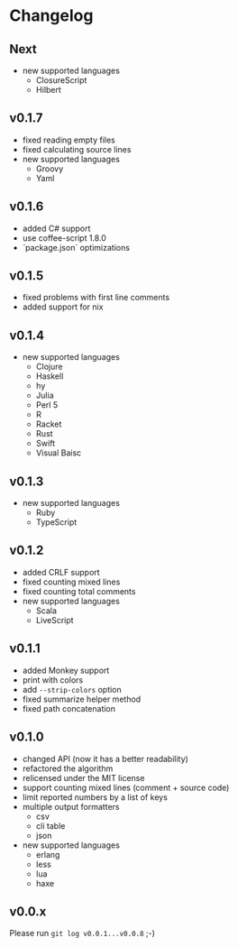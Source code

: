 # Changelog

## Next

- new supported languages
    - ClosureScript
    - Hilbert

## v0.1.7

- fixed reading empty files
- fixed calculating source lines
- new supported languages
    - Groovy
    - Yaml

## v0.1.6

- added C# support
- use coffee-script 1.8.0
- `package.json´ optimizations

## v0.1.5

- fixed problems with first line comments
- added support for nix

## v0.1.4

- new supported languages
    - Clojure
    - Haskell
    - hy
    - Julia
    - Perl 5
    - R
    - Racket
    - Rust
    - Swift
    - Visual Baisc

## v0.1.3

- new supported languages
    - Ruby
    - TypeScript

## v0.1.2

- added CRLF support
- fixed counting mixed lines
- fixed counting total comments
- new supported languages
    - Scala
    - LiveScript

## v0.1.1

- added Monkey support
- print with colors
- add `--strip-colors` option
- fixed summarize helper method
- fixed path concatenation

## v0.1.0

- changed API (now it has a better readability)
- refactored the algorithm
- relicensed under the MIT license
- support counting mixed lines (comment + source code)
- limit reported numbers by a list of keys
- multiple output formatters
    - csv
    - cli table
    - json
- new supported languages
    - erlang
    - less
    - lua
    - haxe

## v0.0.x

Please run `git log v0.0.1...v0.0.8` ;-)
